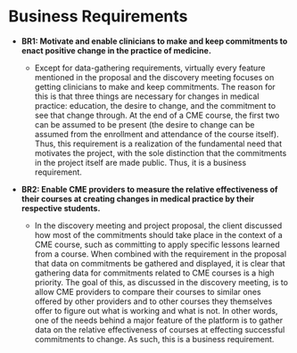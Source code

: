 # Business Requirements

- **BR1: Motivate and enable clinicians to make and keep commitments to enact positive change in the practice of medicine.**
  - Except for data-gathering requirements, virtually every feature mentioned
    in the proposal and the discovery meeting focuses on getting clinicians to
    make and keep commitments. The reason for this is that three things are
    necessary for changes in medical practice: education, the desire to change,
    and the commitment to see that change through. At the end of a CME course,
    the first two can be assumed to be present (the desire to change can be assumed
    from the enrollment and attendance of the course itself). Thus, this requirement
    is a realization of the fundamental need that motivates the project, with the
    sole distinction that the commitments in the project itself are made public.
    Thus, it is a business requirement.

- **BR2: Enable CME providers to measure the relative effectiveness of their courses at creating changes in medical practice by their respective students.**
  - In the discovery meeting and project proposal, the client discussed how 
    most of the commitments should take place in the context of a CME course, 
    such as committing to apply specific lessons learned from a course. When 
    combined with the requirement in the proposal that data on commitments be 
    gathered and displayed, it is clear that gathering data for commitments 
    related to CME courses is a high priority. The goal of this, as discussed 
    in the discovery meeting, is to allow CME providers to compare their 
    courses to similar ones offered by other providers and to other courses 
    they themselves offer to figure out what is working and what is not. In 
    other words, one of the needs behind a major feature of the platform is to 
    gather data on the relative effectiveness of courses at effecting 
    successful commitments to change. As such, this is a business requirement.
